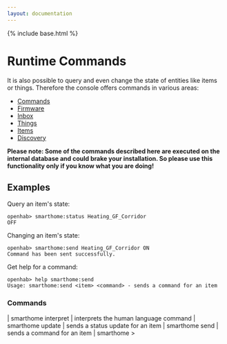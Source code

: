 ```yaml
---
layout: documentation
---
```


{% include base.html %}

# Runtime Commands

It is also possible to query and even change the state of entities like items or things. Therefore the console offers commands in various areas:

- [Commands](#commands)
- [Firmware](#firmware)
- [Inbox](#inbox)
- [Things](#things)
- [Items](#items)
- [Discovery](#discovery)

__Please note: Some of the commands described here are executed on the internal database and could brake your installation. So please use this functionality only if you know what you are doing!__


## Examples

Query an item's state:

```
openhab> smarthome:status Heating_GF_Corridor
OFF
```

Changing an item's state:

```
openhab> smarthome:send Heating_GF_Corridor ON
Command has been sent successfully.
```

Get help for a command:

```
openhab> help smarthome:send
Usage: smarthome:send <item> <command> - sends a command for an item
```


### Commands

| smarthome interpret <command> | interprets the human language command
| smarthome update <item> <state> | sends a status update for an item
| smarthome send <item> <command> | sends a command for an item
| smarthome > <script to execute> | Executes a script
| smarthome status <item> | shows the current status of an item

### Firmware

| smarthome firmware list <thingTypeUID> | Lists the available firmwares for a thing type.
| smarthome firmware status <thingUID> | lists the firmware status for a thing
| smarthome firmware update <thingUID> <firmware version> | updates the firmware for a thing

### Inbox

| smarthome inbox | lists all current inbox entries
| smarthome inbox listignored | lists all ignored inbox entries
| smarthome inbox approve <thingUID> <label> | creates a thing for an inbox entry
| smarthome inbox clear | clears all current inbox entries
| smarthome inbox ignore <thingUID> | ignores an inbox entry permanently

### Things

| smarthome things list | lists all things
| smarthome things clear | removes all managed things

### Items

| smarthome items list [<pattern>] | lists names and types of all items (matching the pattern, if given)
| smarthome items clear | removes all items
| smarthome items remove <itemName> | removes the given item

### Links

| smarthome links list | lists all links
| smarthome links addChannelLink <itemName> <channelUID> | links an item with a channel
| smarthome links removeChannelLink <itemName> <thingUID> | unlinks an item with a channel
| smarthome links clear | removes all managed links

### Discovery

| smarthome discovery start <thingTypeUID!bindingID> | runs a discovery on a given thing type or binding
| smarthome discovery enableBackgroundDiscovery <PID> | enables background discovery for the discovery service with the given PID
| smarthome discovery disableBackgroundDiscovery <PID> | disables background discovery for the discovery service with the given PID
